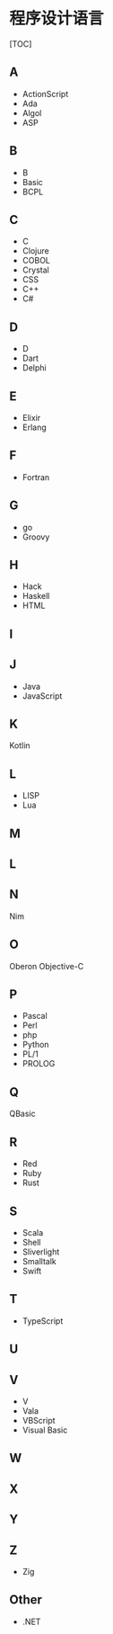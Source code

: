 # 程序设计语言

[TOC]

## A

* ActionScript
* Ada
* Algol
* ASP

## B

* B
* Basic
* BCPL

## C

* C
* Clojure
* COBOL
* Crystal
* CSS
* C++
* C#

## D

* D
* Dart
* Delphi

## E

* Elixir
* Erlang

## F

* Fortran

## G

* go
* Groovy

## H

* Hack
* Haskell
* HTML

## I

## J

* Java
* JavaScript

## K

Kotlin

## L

* LISP
* Lua

## M

## L

## N

Nim

## O

Oberon
Objective-C

## P

* Pascal
* Perl
* php
* Python
* PL/1
* PROLOG

## Q

QBasic

## R

* Red
* Ruby
* Rust

## S

* Scala
* Shell
* Sliverlight
* Smalltalk
* Swift

## T

* TypeScript

## U

## V

* V
* Vala
* VBScript
* Visual Basic

## W

## X

## Y

## Z

* Zig

## Other

* .NET